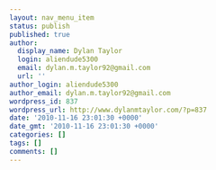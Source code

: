 ```yaml
---
layout: nav_menu_item
status: publish
published: true
author:
  display_name: Dylan Taylor
  login: aliendude5300
  email: dylan.m.taylor92@gmail.com
  url: ''
author_login: aliendude5300
author_email: dylan.m.taylor92@gmail.com
wordpress_id: 837
wordpress_url: http://www.dylanmtaylor.com/?p=837
date: '2010-11-16 23:01:30 +0000'
date_gmt: '2010-11-16 23:01:30 +0000'
categories: []
tags: []
comments: []
---
```


